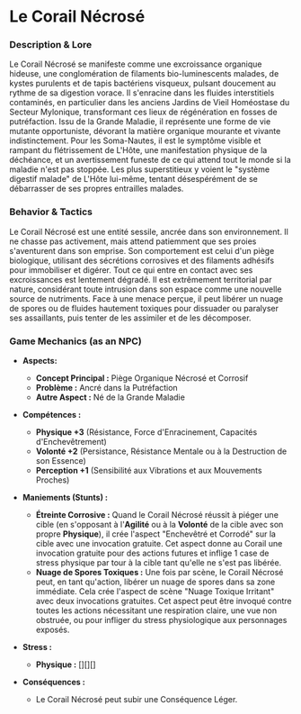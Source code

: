 # Le Corail Nécrosé

### Description & Lore
Le Corail Nécrosé se manifeste comme une excroissance organique hideuse, une conglomération de filaments bio-luminescents malades, de kystes purulents et de tapis bactériens visqueux, pulsant doucement au rythme de sa digestion vorace. Il s'enracine dans les fluides interstitiels contaminés, en particulier dans les anciens Jardins de Vieil Homéostase du Secteur Mylonique, transformant ces lieux de régénération en fosses de putréfaction. Issu de la Grande Maladie, il représente une forme de vie mutante opportuniste, dévorant la matière organique mourante et vivante indistinctement. Pour les Soma-Nautes, il est le symptôme visible et rampant du flétrissement de L'Hôte, une manifestation physique de la déchéance, et un avertissement funeste de ce qui attend tout le monde si la maladie n'est pas stoppée. Les plus superstitieux y voient le "système digestif malade" de L'Hôte lui-même, tentant désespérément de se débarrasser de ses propres entrailles malades.

### Behavior & Tactics
Le Corail Nécrosé est une entité sessile, ancrée dans son environnement. Il ne chasse pas activement, mais attend patiemment que ses proies s'aventurent dans son emprise. Son comportement est celui d'un piège biologique, utilisant des sécrétions corrosives et des filaments adhésifs pour immobiliser et digérer. Tout ce qui entre en contact avec ses excroissances est lentement dégradé. Il est extrêmement territorial par nature, considérant toute intrusion dans son espace comme une nouvelle source de nutriments. Face à une menace perçue, il peut libérer un nuage de spores ou de fluides hautement toxiques pour dissuader ou paralyser ses assaillants, puis tenter de les assimiler et de les décomposer.

### Game Mechanics (as an NPC)
-   **Aspects:**
    -   **Concept Principal :** Piège Organique Nécrosé et Corrosif
    -   **Problème :** Ancré dans la Putréfaction
    -   **Autre Aspect :** Né de la Grande Maladie

-   **Compétences :**
    -   **Physique +3** (Résistance, Force d'Enracinement, Capacités d'Enchevêtrement)
    -   **Volonté +2** (Persistance, Résistance Mentale ou à la Destruction de son Essence)
    -   **Perception +1** (Sensibilité aux Vibrations et aux Mouvements Proches)

-   **Maniements (Stunts) :**
    -   **Étreinte Corrosive :** Quand le Corail Nécrosé réussit à piéger une cible (en s'opposant à l'**Agilité** ou à la **Volonté** de la cible avec son propre **Physique**), il crée l'aspect "Enchevêtré et Corrodé" sur la cible avec une invocation gratuite. Cet aspect donne au Corail une invocation gratuite pour des actions futures et inflige 1 case de stress physique par tour à la cible tant qu'elle ne s'est pas libérée.
    -   **Nuage de Spores Toxiques :** Une fois par scène, le Corail Nécrosé peut, en tant qu'action, libérer un nuage de spores dans sa zone immédiate. Cela crée l'aspect de scène "Nuage Toxique Irritant" avec deux invocations gratuites. Cet aspect peut être invoqué contre toutes les actions nécessitant une respiration claire, une vue non obstruée, ou pour infliger du stress physiologique aux personnages exposés.

-   **Stress :**
    -   **Physique :** [][][]

-   **Conséquences :**
    -   Le Corail Nécrosé peut subir une Conséquence Léger.